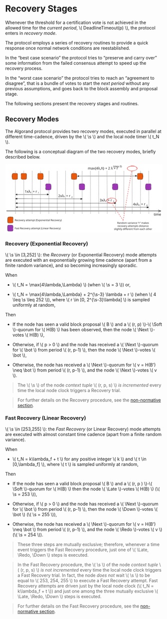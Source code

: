$$
\newcommand \DeadlineTimeout {\mathrm{DeadlineTimeout}}
\newcommand \s {\mathit{step}}
\newcommand \Soft {\mathit{soft}}
\newcommand \Late {\mathit{late}}
\newcommand \Redo {\mathit{redo}}
\newcommand \Down {\mathit{down}}
\newcommand \Next {\mathit{next}}
$$

# Recovery Stages

Whenever the threshold for a certification vote is not achieved in the allowed time
for the _current period_, \\( DeadlineTimeout(p) \\), the protocol enters in _recovery
mode_.

The protocol employs a series of recovery routines to provide a quick response once
normal network conditions are reestablished.

In the “best case scenario” the protocol tries to “preserve and carry over” some
information from the failed consensus attempt to speed up the recovery process. 

In the “worst case scenario” the protocol tries to reach an “agreement to disagree”,
that is a bundle of votes to start the _next period_ without any previous assumptions,
and goes back to the block assembly and proposal stage.

The following sections present the recovery stages and routines.

## Recovery Modes

The Algorand protocol provides two recovery modes, executed in parallel at different
time-cadence, driven by the \\( \s \\) and the local node timer \\( t_N \\).

The following is a conceptual diagram of the two recovery modes, briefly described
below.

![Recovery Modes Example](../_images/recovery-timeline.svg "Recovery Modes Conceptual Timeline")

### Recovery (Exponential Recovery)

\\( \s \in [3,252] \\): the _Recovery_ (or Exponential Recovery) mode attempts are
executed with an exponentially growing time cadence (apart from a finite random
variance), and so becoming increasingly sporadic.

When

- \\( t_N = \max\{4\lambda,\Lambda\} \\) (when \\( \s = 3 \\)) or,

- \\( t_N = \max\{4\lambda,\Lambda\} + 2^{\s-3} \lambda + r \\) (when \\( 4 \leq \s \leq 252 \\)),
where \\( r \in [0, 2^{\s-3}\lambda] \\) is sampled uniformly at random,

Then

- If the node has seen a valid block proposal \\( B \\) and a \\( (r, p) \\)-\\( \Soft \\)-quorum
for \\( H(B) \\) has been observed, then the node \\( \Next \\)-votes \\( H(B) \\),

- Otherwise, if \\( p > 0 \\) and the node has received a \\( \Next \\)-quorum for
\\( \bot \\) from period \\( (r, p-1) \\), then the node \\( \Next \\)-votes \\( \bot \\),

- Otherwise, the node has received a \\( \Next \\)-quorum for \\( v = H(B') \neq \bot \\)
from period \\( (r, p-1) \\), and the node \\( \Next \\)-votes \\( v \\).

> The \\( \s \\) of the node _context tuple_ \\( (r, p, s) \\) _is incremented_
> every time the local node clock triggers a Recovery trial.

> For further details on the Recovery procedure, see the [non-normative section](./abft-nn-recovery.md).

### Fast Recovery (Linear Recovery)

\\( \s \in [253,255] \\): the _Fast Recovery_ (or Linear Recovery) mode attempts
are executed with almost constant time cadence (apart from a finite random variance).

When

- \\( t_N = k\lambda_f + t \\) for any positive integer \\( k \\) and \\( t \in [0,\lambda_f] \\),
where \\( t \\) is sampled uniformly at random,

Then

- If the node has seen a valid block proposal \\( B \\) and a \\( (r, p ) \\)-\\( \Soft \\)-quorum
for \\( H(B) \\) then the node \\( \Late \\)-votes \\( H(B) \\) (\\( \s = 253 \\)),

- Otherwise, if \\( p > 0 \\) and the node has received a \\( \Next \\)-quorum for
\\( \bot \\) from period \\( (r, p-1) \\), then the node \\( \Down \\)-votes \\( \bot \\)
(\\( \s = 255 \\)),

- Otherwise, the node has received a \\( \Next \\)-quorum for \\( v = H(B') \neq \bot \\)
from period \\( (r, p-1) \\), and the node \\( \Redo \\)-votes \\( v \\) (\\( \s = 254 \\)).

> These three steps are mutually exclusive; therefore, whenever a time event triggers
> the Fast Recovery procedure, just one of \\( \Late, \Redo, \Down \\) steps is executed.

> In the Fast Recovery procedure, the \\( \s \\) of the node _context tuple_ \\( (r, p, s) \\)
> _is not incremented_ every time the local node clock triggers a Fast Recovery
> trial. In fact, the node _does not_ wait \\( \s \\) to be equal to \\( 253, 254, 255 \\)
> to execute a Fast Recovery attempt. Fast Recovery attempts are driven just by the
> local node clock (\\( t_N = k\lambda_f + t \\)) and just one among the three mutually
> exclusive \\( \Late, \Redo, \Down \\) steps is executed.

> For further details on the Fast Recovery procedure, see the [non-normative section](./abft-nn-fast-recovery.md).